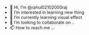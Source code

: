 - 👋 Hi, I’m @rahul02102000raj
- 👀 I’m interested in learning new thing
- 🌱 I’m currently learning visual effect
- 💞️ I’m looking to collaborate on ..
- 📫 How to reach me ...

<!---
rahul02102000raj/rahul02102000raj is a ✨ special ✨ repository because its `README.md` (this file) appears on your GitHub profile.
You can click the Preview link to take a look at your changes.
--->
